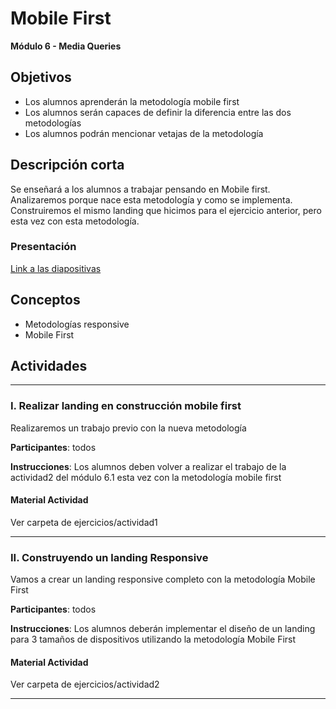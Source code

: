 # Mobile First

**Módulo 6 - Media Queries**

## Objetivos

- Los alumnos aprenderán la metodología mobile first
- Los alumnos serán capaces de definir la diferencia entre las dos metodologías
- Los alumnos podrán mencionar vetajas de la metodología

## Descripción corta

Se enseñará a los alumnos a trabajar pensando en Mobile first. Analizaremos porque nace esta metodología y como se implementa. Construiremos el mismo landing que hicimos para el ejercicio anterior, pero esta vez con esta metodología.

### Presentación

[Link a las diapositivas](https://drive.google.com/open?id=1wZ1DrWSCOcTk5VNrbismOWa8lwndLF3huXouX5Vll6A)

## Conceptos

- Metodologías responsive
- Mobile First

## Actividades

---

### I. Realizar landing en construcción mobile first

Realizaremos un trabajo previo con la nueva metodología

**Participantes**: todos

**Instrucciones**: Los alumnos deben volver a realizar el trabajo de la actividad2 del módulo 6.1 esta vez con la metodología mobile first

#### Material Actividad

Ver carpeta de ejercicios/actividad1

---

### II. Construyendo un landing Responsive

Vamos a crear un landing responsive completo con la metodología Mobile First

**Participantes**: todos

**Instrucciones**: Los alumnos deberán implementar el diseño de un landing para 3 tamaños de dispositivos utilizando la metodología Mobile First

#### Material Actividad

Ver carpeta de ejercicios/actividad2

---
